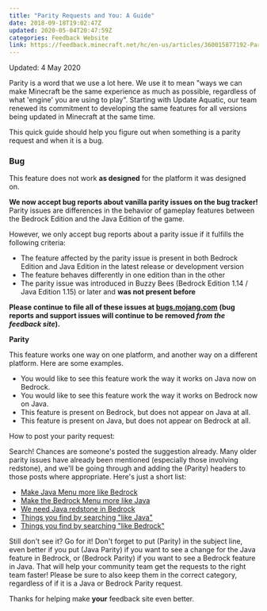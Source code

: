 ```yaml
---
title: "Parity Requests and You: A Guide"
date: 2018-09-18T19:02:47Z
updated: 2020-05-04T20:47:59Z
categories: Feedback Website
link: https://feedback.minecraft.net/hc/en-us/articles/360015877192-Parity-Requests-and-You-A-Guide
---
```


Updated: 4 May 2020

Parity is a word that we use a lot here. We use it to mean \"ways we can make Minecraft be the same experience as much as possible, regardless of what \'engine\' you are using to play\". Starting with Update Aquatic, our team renewed its commitment to developing the same features for all versions being updated in Minecraft at the same time.

This quick guide should help you figure out when something is a parity request and when it is a bug.

### **Bug**

This feature does not work **as designed** for the platform it was designed on. 

**We now accept bug reports about vanilla parity issues on the bug tracker!**\
Parity issues are differences in the behavior of gameplay features between the Bedrock Edition and the Java Edition of the game.

However, we only accept bug reports about a parity issue if it fulfills the following criteria:

-   The feature affected by the parity issue is present in both Bedrock Edition and Java Edition in the latest release or development version
-   The feature behaves differently in one edition than in the other
-   The parity issue was introduced in Buzzy Bees (Bedrock Edition 1.14 / Java Edition 1.15) or later and **was not present before**

**Please continue to file all of these issues at [bugs.mojang.com](http://bugs.mojang.com/) (bug reports and support issues will continue to be removed *from the feedback site*).**

**Parity**

This feature works one way on one platform, and another way on a different platform. Here are some examples.

-   You would like to see this feature work the way it works on Java now on Bedrock.
-   You would like to see this feature work the way it works on Bedrock now on Java.
-   This feature is present on Bedrock, but does not appear on Java at all.
-   This feature is present on Java, but does not appear on Bedrock at all.

How to post your parity request:

Search! Chances are someone\'s posted the suggestion already. Many older parity issues have already been mentioned (especially those involving redstone), and we\'ll be going through and adding the (Parity) headers to those posts where appropriate. Here\'s just a short list:

-   [Make Java Menu more like Bedrock](https://feedback.minecraft.net/hc/en-us/community/posts/360009337131-New-Java-Edition-Menu)
-   [Make the Bedrock Menu more like Java](https://feedback.minecraft.net/hc/en-us/community/posts/360012658672-Make-the-main-menu-of-Bedrock-Edition-like-the-main-menu-of-Java-Edition-)
-   [We need Java redstone in Bedrock](https://feedback.minecraft.net/hc/en-us/community/posts/360009223812-We-need-the-Java-redstone-mechanics-implemented-to-bedrock-codebase)
-   [Things you find by searching \"like Java\"](https://feedback.minecraft.net/hc/en-us/search?utf8=%E2%9C%93&query=%22like+java%22)
-   [Things you find by searching \"like Bedrock\"](https://feedback.minecraft.net/hc/en-us/search?utf8=%E2%9C%93&query=%22like+Bedrock%22)

Still don\'t see it? Go for it! Don\'t forget to put (Parity) in the subject line, even better if you put (Java Parity) if you want to see a change for the Java feature in Bedrock, or (Bedrock Parity) if you want to see a Bedrock feature in Java. That will help your community team get the requests to the right team faster! Please be sure to also keep them in the correct category, regardless of if it is a Java or Bedrock Parity request.

Thanks for helping make **your** feedback site even better.
